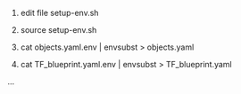 
1) edit file setup-env.sh 

2) source setup-env.sh

3) cat objects.yaml.env | envsubst > objects.yaml

4) cat TF_blueprint.yaml.env | envsubst > TF_blueprint.yaml

...

